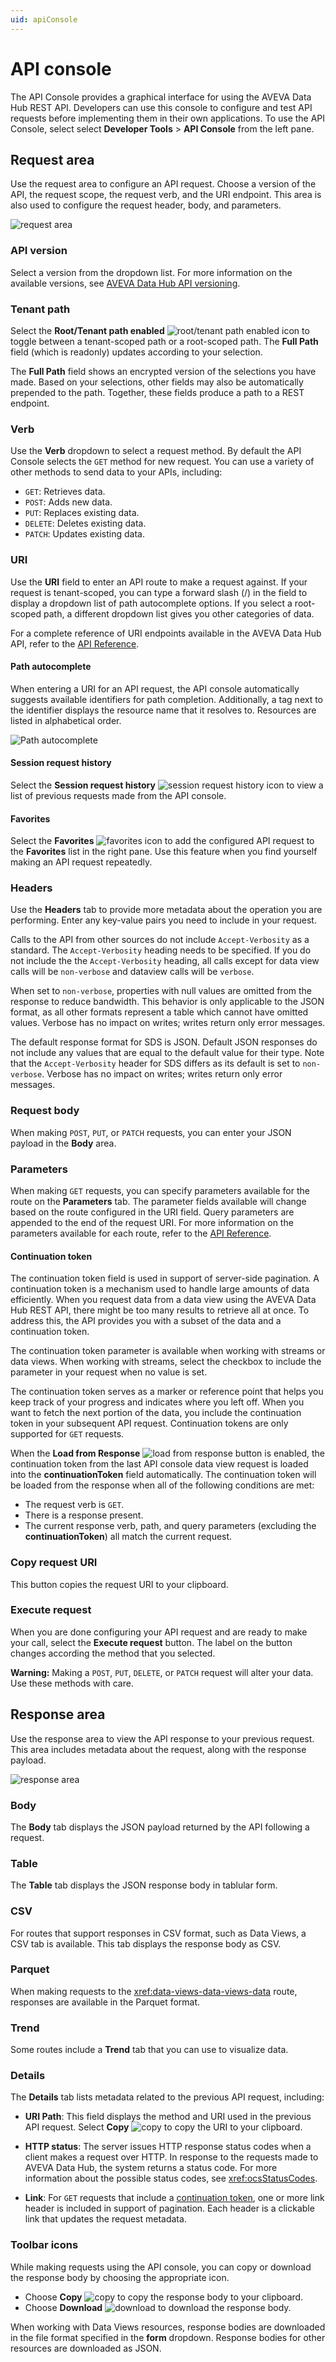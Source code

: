 ```yaml
---
uid: apiConsole
---
```


# API console

The API Console provides a graphical interface for using the AVEVA Data Hub REST API. Developers can use this console to configure and test API requests before implementing them in their own applications. To use the API Console, select select **Developer Tools** > **API Console** from the left pane.

## Request area

Use the request area to configure an API request. Choose a version of the API, the request scope, the request verb, and the URI endpoint. This area is also used to configure the request header, body, and parameters.

![request area](../_images/request-area.png)

### API version

Select a version from the dropdown list. For more information on the available versions, see [AVEVA Data Hub API versioning](xref:osisoftCloudServices#aveva-data-hub-api-versioning).

### Tenant path

Select the **Root/Tenant path enabled** ![root/tenant path enabled](../_icons/default/home.svg) icon to toggle between a tenant-scoped path or a root-scoped path. The **Full Path** field (which is readonly) updates according to your selection.

The **Full Path** field shows an encrypted version of the selections you have made. Based on your selections, other fields may also be automatically prepended to the path. Together, these fields produce a path to a REST endpoint.

### Verb

Use the **Verb** dropdown to select a request method. By default the API Console selects the `GET` method for new request. You can use a variety of other methods to send data to your APIs, including:

- `GET`: Retrieves data.
- `POST`: Adds new data.
- `PUT`: Replaces existing data.
- `DELETE`: Deletes existing data.
- `PATCH`: Updates existing data.

### URI

Use the **URI** field to enter an API route to make a request against. If your request is tenant-scoped, you can type a forward slash (/) in the field to display a dropdown list of path autocomplete options. If you select a root-scoped path, a different dropdown list gives you other categories of data.

For a complete reference of URI endpoints available in the AVEVA Data Hub API, refer to the [API Reference](xref:osisoftCloudServices).

#### Path autocomplete

When entering a URI for an API request, the API console automatically suggests available identifiers for path completion. Additionally, a tag next to the identifier displays the resource name that it resolves to. Resources are listed in alphabetical order.

![Path autocomplete](images/api-console-autocomplete.png)

#### Session request history

Select the **Session request history** ![session request history](../_icons/default/history.svg) icon to view a list of previous requests made from the API console.

#### Favorites

Select the **Favorites** ![favorites](../_icons/default/star-outline.svg) icon to add the configured API request to the **Favorites** list in the right pane. Use this feature when you find yourself making an API request repeatedly.

### Headers

Use the **Headers** tab to provide more metadata about the operation you are performing. Enter any key-value pairs you need to include in your request.

Calls to the API from other sources do not include `Accept-Verbosity` as a standard. The `Accept-Verbosity` heading needs to be specified.  If you do not include the the `Accept-Verbosity` heading, all calls except for data view calls will be `non-verbose` and dataview calls will be `verbose`.

When set to `non-verbose`, properties with null values are omitted from the response to reduce bandwidth. This behavior is only applicable to the JSON format, as all other formats represent a table which cannot have omitted values. Verbose has no impact on writes; writes return only error messages.

The default response format for SDS is JSON. Default JSON responses do not include any values that are equal to the default value for their type. Note that the `Accept-Verbosity` header for SDS differs as its default is set to `non-verbose`. Verbose has no impact on writes; writes return only error messages.

### Request body

When making `POST`, `PUT`, or `PATCH` requests, you can enter your JSON payload in the **Body** area.

### Parameters

When making `GET` requests, you can specify parameters available for the route on the **Parameters** tab. The parameter fields available will change based on the route configured in the URI field. Query parameters are appended to the end of the request URI. For more information on the parameters available for each route, refer to the [API Reference](xref:osisoftCloudServices).

#### Continuation token

The continuation token field is used in support of server-side pagination. A continuation token is a mechanism used to handle large amounts of data efficiently. When you request data from a data view using the AVEVA Data Hub REST API, there might be too many results to retrieve all at once. To address this, the API provides you with a subset of the data and a continuation token.

The continuation token parameter is available when working with streams or data views. When working with streams, select the checkbox to include the parameter in your request when no value is set.

The continuation token serves as a marker or reference point that helps you keep track of your progress and indicates where you left off. When you want to fetch the next portion of the data, you include the continuation token in your subsequent API request. Continuation tokens are only supported for `GET` requests.

When the **Load from Response** ![load from response](../_icons/branded/book-arrow-right-outline.svg) button is enabled, the continuation token from the last API console data view request is loaded into the **continuationToken** field automatically. The continuation token will be loaded from the response when all of the following conditions are met:

- The request verb is `GET`.
- There is a response present.
- The current response verb, path, and query parameters (excluding the **continuationToken**) all match the current request.

### Copy request URI

This button copies the request URI to your clipboard.

### Execute request

When you are done configuring your API request and are ready to make your call, select the **Execute request** button. The label on the button changes according the method that you selected.

**Warning:** Making a `POST`, `PUT`, `DELETE`, or `PATCH` request will alter your data. Use these methods with care.

## Response area

Use the response area to view the API response to your previous request. This area includes metadata about the request, along with the response payload.

![response area](../_images/response-area.png)

### Body

The **Body** tab displays the JSON payload returned by the API following a request.

### Table

The **Table** tab displays the JSON response body in tablular form.

### CSV

For routes that support responses in CSV format, such as Data Views, a CSV tab is available. This tab displays the response body as CSV.

### Parquet

When making requests to the <xref:data-views-data-views-data> route, responses are available in the Parquet format.

### Trend

Some routes include a **Trend** tab that you can use to visualize data.

### Details

The **Details** tab lists metadata related to the previous API request, including:

- **URI Path**: This field displays the method and URI used in the previous API request. Select **Copy** ![copy](../_icons/default/content-copy.svg) to copy the URI to your clipboard.

- **HTTP status**: The server issues HTTP response status codes when a client makes a request over HTTP. In response to the requests made to AVEVA Data Hub, the system returns a status code. For more information about the possible status codes, see <xref:ocsStatusCodes>.

- **Link**: For `GET` requests that include a [continuation token](#continuation-token), one or more link header is included in support of pagination. Each header is a clickable link that updates the request metadata.

### Toolbar icons

While making requests using the API console, you can copy or download the response body by choosing the appropriate icon.

- Choose **Copy** ![copy](../_icons/default/content-copy.svg) to copy the response body to your clipboard.
- Choose **Download** ![download](../_icons/default/download.svg) to download the response body.

When working with Data Views resources, response bodies are downloaded in the file format specified in the **form** dropdown. Response bodies for other resources are downloaded as JSON.

